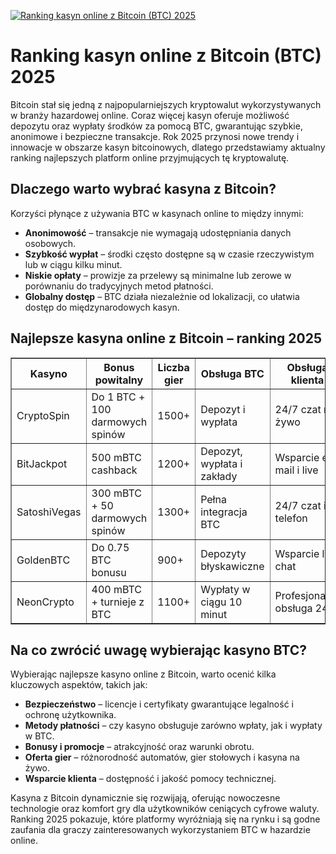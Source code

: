 [![Ranking kasyn online z Bitcoin (BTC) 2025](https://123-caf.pages.dev/gitsignup.png)](https://vrmoo.ru/Bt82HjjY)

<h1>Ranking kasyn online z Bitcoin (BTC) 2025</h1> <p>Bitcoin stał się jedną z najpopularniejszych kryptowalut wykorzystywanych w branży hazardowej online. Coraz więcej kasyn oferuje możliwość depozytu oraz wypłaty środków za pomocą BTC, gwarantując szybkie, anonimowe i bezpieczne transakcje. Rok 2025 przynosi nowe trendy i innowacje w obszarze kasyn bitcoinowych, dlatego przedstawiamy aktualny ranking najlepszych platform online przyjmujących tę kryptowalutę.</p>  <h2>Dlaczego warto wybrać kasyna z Bitcoin?</h2> <p>Korzyści płynące z używania BTC w kasynach online to między innymi:</p> <ul> <li><strong>Anonimowość</strong> – transakcje nie wymagają udostępniania danych osobowych.</li> <li><strong>Szybkość wypłat</strong> – środki często dostępne są w czasie rzeczywistym lub w ciągu kilku minut.</li> <li><strong>Niskie opłaty</strong> – prowizje za przelewy są minimalne lub zerowe w porównaniu do tradycyjnych metod płatności.</li> <li><strong>Globalny dostęp</strong> – BTC działa niezależnie od lokalizacji, co ułatwia dostęp do międzynarodowych kasyn.</li> </ul>  <h2>Najlepsze kasyna online z Bitcoin – ranking 2025</h2> <table border="1" cellpadding="8" cellspacing="0" style="border-collapse: collapse; width: 100%;"> <thead> <tr> <th>Kasyno</th> <th>Bonus powitalny</th> <th>Liczba gier</th> <th>Obsługa BTC</th> <th>Obsługa klienta</th> </tr> </thead> <tbody> <tr> <td>CryptoSpin</td> <td>Do 1 BTC + 100 darmowych spinów</td> <td>1500+</td> <td>Depozyt i wypłata</td> <td>24/7 czat na żywo</td> </tr> <tr> <td>BitJackpot</td> <td>500 mBTC cashback</td> <td>1200+</td> <td>Depozyt, wypłata i zakłady</td> <td>Wsparcie e-mail i live</td> </tr> <tr> <td>SatoshiVegas</td> <td>300 mBTC + 50 darmowych spinów</td> <td>1300+</td> <td>Pełna integracja BTC</td> <td>24/7 czat i telefon</td> </tr> <tr> <td>GoldenBTC</td> <td>Do 0.75 BTC bonusu</td> <td>900+</td> <td>Depozyty błyskawiczne</td> <td>Wsparcie live chat</td> </tr> <tr> <td>NeonCrypto</td> <td>400 mBTC + turnieje z BTC</td> <td>1100+</td> <td>Wypłaty w ciągu 10 minut</td> <td>Profesjonalna obsługa 24/7</td> </tr> </tbody> </table>  <h2>Na co zwrócić uwagę wybierając kasyno BTC?</h2> <p>Wybierając najlepsze kasyno online z Bitcoin, warto ocenić kilka kluczowych aspektów, takich jak:</p> <ul> <li><strong>Bezpieczeństwo</strong> – licencje i certyfikaty gwarantujące legalność i ochronę użytkownika.</li> <li><strong>Metody płatności</strong> – czy kasyno obsługuje zarówno wpłaty, jak i wypłaty w BTC.</li> <li><strong>Bonusy i promocje</strong> – atrakcyjność oraz warunki obrotu.</li> <li><strong>Oferta gier</strong> – różnorodność automatów, gier stołowych i kasyna na żywo.</li> <li><strong>Wsparcie klienta</strong> – dostępność i jakość pomocy technicznej.</li> </ul>  <p>Kasyna z Bitcoin dynamicznie się rozwijają, oferując nowoczesne technologie oraz komfort gry dla użytkowników ceniących cyfrowe waluty. Ranking 2025 pokazuje, które platformy wyróżniają się na rynku i są godne zaufania dla graczy zainteresowanych wykorzystaniem BTC w hazardzie online.</p>